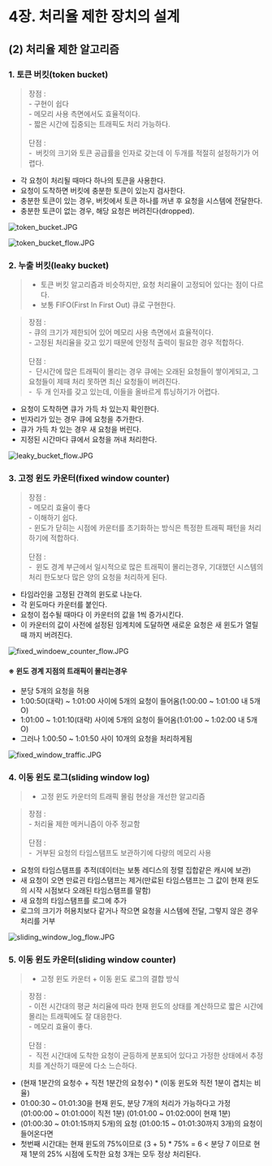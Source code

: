 # 4장. 처리율 제한 장치의 설계

## (2) 처리율 제한 알고리즘

### 1. 토큰 버킷(token bucket)
> 장점 :
> <br> -&nbsp;구현이 쉽다
> <br> -&nbsp;메모리 사용 측면에서도 효율적이다.
> <br> -&nbsp;짧은 시간에 집중되는 트래픽도 처리 가능하다.
> <br><br>
> 단점 :
> <br> -&nbsp; 버킷의 크기와 토큰 공급률을 인자로 갖는데 이 두개를 적절히 설정하기가 어렵다.
- 각 요청이 처리될 때마다 하나의 토큰을 사용한다.
- 요청이 도착하면 버킷에 충분한 토큰이 있는지 검사한다.
- 충분한 토큰이 있는 경우, 버킷에서 토큰 하나를 꺼낸 후 요청을 시스템에 전달한다.
- 충분한 토큰이 없는 경우, 해당 요청은 버려진다(dropped).

![token_bucket.JPG](../images/chapter4/token_bucket.JPG)

![token_bucket_flow.JPG](../images/chapter4/token_bucket_flow.JPG)

### 2. 누출 버킷(leaky bucket)
> - 토큰 버킷 알고리즘과 비슷하지만, 요청 처리율이 고정되어 있다는 점이 다르다. 
> - 보통 FIFO(First In First Out) 큐로 구현한다.

> 장점 :
> <br> -&nbsp;큐의 크기가 제한되어 있어 메모리 사용 측면에서 효율적이다.
> <br> -&nbsp;고정된 처리율을 갖고 있기 때문에 안정적 출력이 필요한 경우 적합하다.
> <br><br>
> 단점 :
> <br> -&nbsp; 단시간에 많은 트래픽이 몰리는 경우 큐에는 오래된 요청들이 쌓이게되고, 그 요청들이 제때 처리 못하면 최신 요청들이 버려진다.
> <br> -&nbsp; 두 개 인자를 갖고 있는데, 이들을 올바르게 튜닝하기가 어렵다.

- 요청이 도착하면 큐가 가득 차 있는지 확인한다.
- 빈자리가 있는 경우 큐에 요청을 추가한다.
- 큐가 가득 차 있는 경우 새 요청을 버린다.
- 지정된 시간마다 큐에서 요청을 꺼내 처리한다.

![leaky_bucket_flow.JPG](../images/chapter4/leaky_bucket_flow.JPG)

### 3. 고정 윈도 카운터(fixed window counter)

> 장점 :
> <br> -&nbsp;메모리 효율이 좋다
> <br> -&nbsp;이해하기 쉽다.
> <br> -&nbsp;윈도가 닫히는 시점에 카운터를 초기화하는 방식은 특정한 트래픽 패턴을 처리하기에 적합하다.
> <br><br>
> 단점 :
> <br> -&nbsp; 윈도 경계 부근에서 일시적으로 많은 트래픽이 몰리는경우, 기대했던 시스템의 처리 한도보다 많은 양의 요청을 처리하게 된다.



- 타임라인을 고정된 간격의 윈도로 나눈다.
- 각 윈도마다 카운터를 붙인다.
- 요청이 접수될 때마다 이 카운터의 값을 1씩 증가시킨다.
- 이 카운터의 값이 사전에 설정된 임계치에 도달하면 새로운 요청은 새 윈도가 열릴때 까지 버려진다.

![fixed_windoew_counter_flow.JPG](../images/chapter4/fixed_windoew_counter_flow.JPG)

#### ※ 윈도 경계 지점의 트래픽이 몰리는경우

- 분당 5개의 요청을 허용
- 1:00:50(대략) ~ 1:01:00 사이에 5개의 요청이 들어옴(1:00:00 ~ 1:01:00 내 5개 O)
- 1:01:00 ~ 1:01:10(대략) 사이에 5개의 요청이 들어옴(1:01:00 ~ 1:02:00 내 5개 O)
- 그러나 1:00:50 ~ 1:01:50 사이 10개의 요청을 처리하게됨

![fixed_window_traffic.JPG](../images/chapter4/fixed_window_traffic.JPG)


### 4. 이동 윈도 로그(sliding window log)
> - 고정 윈도 카운터의 트래픽 몰림 현상을 개선한 알고리즘

> 장점 :
> <br> -&nbsp;처리율 제한 메커니즘이 아주 정교함
> <br><br>
> 단점 :
> <br> -&nbsp; 거부된 요청의 타임스탬프도 보관하기에 다량의 메모리 사용

- 요청의 타임스탬프를 추적(데이터는 보통 레디스의 정렬 집합같은 캐시에 보관)
- 새 요청이 오면 만료괸 타임스탬프는 제거(만료된 타임스탬프는 그 값이 현재 윈도의 시작 시점보다 오래된 타임스탬프를 말함)
- 새 요청의 타임스탬프를 로그에 추가
- 로그의 크기가 허용치보다 같거나 작으면 요청을 시스템에 전달, 그렇지 않은 경우 처리를 거부

![sliding_window_log_flow.JPG](../images/chapter4/sliding_window_log_flow.JPG)


### 5. 이동 윈도 카운터(sliding window counter)
> - 고정 윈도 카운터 + 이동 윈도 로그의 결합 방식

> 장점 :
> <br> -&nbsp;이전 시간대의 평균 처리율에 따라 현재 윈도의 상태를 계산하므로 짧은 시간에 몰리는 트래픽에도 잘 대응한다.
> <br> -&nbsp;메모리 효율이 좋다.
> <br><br>
> 단점 :
> <br> -&nbsp; 직전 시간대에 도착한 요청이 균등하게 분포되어 있다고 가정한 상태에서 추정치를 계산하기 때문에 다소 느슨하다.

- (현재 1분간의 요청수 + 직전 1분간의 요청수) * (이동 윈도와 직전 1분이 겹치는 비율)
- 01:00:30 ~ 01:01:30을 현재 윈도, 분당 7개의 처리가 가능하다고 가정 (01:00:00 ~ 01:01:00이 직전 1분) (01:01:00 ~ 01:02:00이 현재 1분)
- (01:00:30 ~ 01:01:15까지 5개)의 요청 (01:00:15 ~ 01:01:30까지 3개)의 요청이 들어온다면
- 첫번째 시간대는 현재 윈도의 75%이므로 (3 + 5) * 75% = 6 < 분당 7 이므로 현재 1분의 25% 시점에 도착한 요청 3개는 모두 정상 처리된다.
 